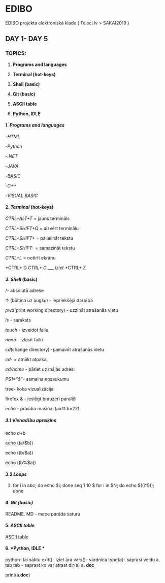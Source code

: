 # EDIBO
EDIBO projekta elektroniskā klade
( Teleci.lv > SAKAI2019 )

## DAY 1- DAY 5 ##


### TOPICS: ###
1. **Programs and languages**


2. **Terminal (hot-keys)**


3. **Shell (basic)**


4. **Git (basic)**


5. **ASCII table**


6. **Python, IDLE** 




#### 1. *Programs and languages* ####
-*HTML*


-*Python*


-*.NET*


-*JAVA*


-*BASIC*


-*C++*


-*VISUAL BASIC*



####  2. *Terminal* (hot-keys) #### 


*CTRL+ALT+T* = jauns termināls


*CTRL+SHIFT+Q* = aizvērt terminālu


*CTRL+SHIFT+* = palielināt tekstu


*CTRL+SHIFT-* = samazināt tekstu


*CTRL+L* = notīrīt ekrānu

*CTRL+ D
*CTRL+ C      ___ iziet*
*CTRL+ Z

####  3. *Shell* (basic) #### 


 /- absolutā adrese



 ↑ (būltiņa uz augšu) - iepriekšējā darbība
 
 
 *pwd*(print working directory) - uzzināt atrašanās vietu
 
 
 *ls* - saraksts 
 
 
 *touch* - izveidot failu
 
 
 
 *nano* - izlasīt failu
 
 
 
 
 
 *cd*(change directory) -pamainīt atrašanās vietu
 
 
 
 
 *cd-* = atnākt atpakaļ
 
 
 *cd/home* - pāriet uz mājas adresi 
 


 *PS1="$"*- samaina nosaukumu 
 
 
 tree- koka vizualizācija
 
 
 firefox & - ieslēgt brauzeri paralēli



 *echo* - prasība mašīnai 
(a=11
b=22)


 ##### 3.1 *Vienadību apreiķins*  #####


echo $a+$b

 
echo $(($a/$b)) 

 
echo $(($b/$a)) 

 
echo $(($b%$a))  



#### 3.2 *Loops* #### 

1) for i in abc; do echo $i; done 
 seq 1 10
 $ for i in $N; do echo $((i*5)); done
 





####  4. *Git (basic)* #### 


README. MD  - mape parāda saturu






#### 5. *ASCII table* #### 


[ASCII table](http://www.ecowin.org/ascii.htm)



#### 6. *Python, IDLE * ####

python- lai sāktu
exit()- iziet āra
vars()- vārdnīca
type(a)- saprast veidu
a. tab tab - saprast ko var atrast
dir(a)
a. __doc__

print(a.__doc__)







